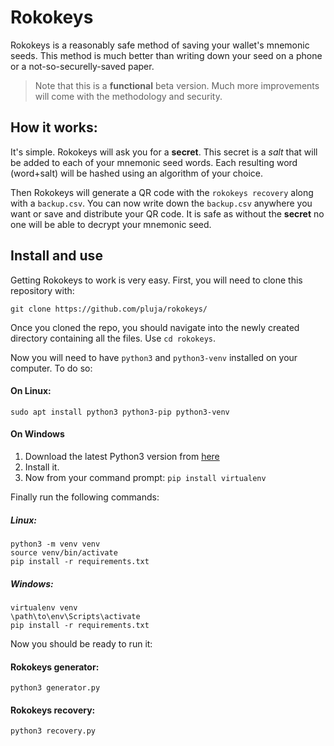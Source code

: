 # Rokokeys
Rokokeys is a reasonably safe method of saving your wallet's mnemonic seeds. This method is much better than writing down your seed on a phone or a not-so-securelly-saved paper.

> Note that this is a **functional** beta version. Much more improvements will come with the methodology and security.

## How it works:

It's simple. Rokokeys will ask you for a **secret**. This secret is a *salt* that will be added to each of your mnemonic seed words. Each resulting word (word+salt) will be hashed using an algorithm of your choice. 

Then Rokokeys will generate a QR code with the `rokokeys recovery` along with a `backup.csv`. You can now write down the `backup.csv` anywhere you want or save and distribute your QR code. It is safe as without the **secret** no one will be able to decrypt your mnemonic seed.

## Install and use

Getting Rokokeys to work is very easy. First, you will need to clone this repository with:

`git clone https://github.com/pluja/rokokeys/`

Once you cloned the repo, you should navigate into the newly created directory containing all the files. Use `cd rokokeys`.

Now you will need to have `python3` and `python3-venv` installed on your computer. To do so:

#### On Linux:
`sudo apt install python3 python3-pip python3-venv`

#### On Windows
1. Download the latest Python3 version from [here](https://www.python.org/downloads/windows/)
2. Install it.
3. Now from your command prompt: `pip install virtualenv`

Finally run the following commands:
##### Linux:
```
python3 -m venv venv
source venv/bin/activate
pip install -r requirements.txt
```

##### Windows:
```
virtualenv venv
\path\to\env\Scripts\activate
pip install -r requirements.txt
```

Now you should be ready to run it:
#### Rokokeys generator:
`python3 generator.py`

#### Rokokeys recovery:
`python3 recovery.py`
